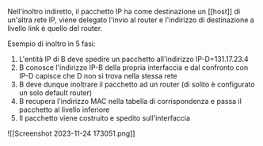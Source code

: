 Nell'inoltro indiretto, il pacchetto IP ha come destinazione un [[host]] di un'altra rete IP, viene delegato l'invio al router e l'indirizzo di destinazione a livello link è quello del router.

Esempio di inoltro in 5 fasi:
1. L'entità IP di B deve spedire un pacchetto all'indirizzo IP-D=131.17.23.4
2. B conosce l'indirizzo IP-B della propria interfaccia e dal confronto con IP-D capisce che D non si trova nella stessa rete
3. B deve dunque inoltrare il pacchetto ad un router (di solito è configurato un solo default router)
4. B recupera l'indirizzo MAC nella tabella di corrispondenza e passa il pacchetto al livello inferiore
5. Il pacchetto viene costruito e spedito sull'interfaccia


![[Screenshot 2023-11-24 173051.png]]
